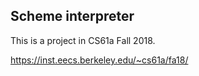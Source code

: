 ## Scheme interpreter
This is a project in CS61a Fall 2018.  

https://inst.eecs.berkeley.edu/~cs61a/fa18/
